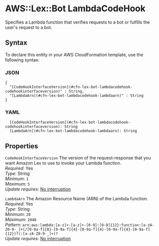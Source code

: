 # AWS::Lex::Bot LambdaCodeHook<a name="aws-properties-lex-bot-lambdacodehook"></a>

Specifies a Lambda function that verifies requests to a bot or fulfills the user's request to a bot\.

## Syntax<a name="aws-properties-lex-bot-lambdacodehook-syntax"></a>

To declare this entity in your AWS CloudFormation template, use the following syntax:

### JSON<a name="aws-properties-lex-bot-lambdacodehook-syntax.json"></a>

```
{
  "[CodeHookInterfaceVersion](#cfn-lex-bot-lambdacodehook-codehookinterfaceversion)" : String,
  "[LambdaArn](#cfn-lex-bot-lambdacodehook-lambdaarn)" : String
}
```

### YAML<a name="aws-properties-lex-bot-lambdacodehook-syntax.yaml"></a>

```
  [CodeHookInterfaceVersion](#cfn-lex-bot-lambdacodehook-codehookinterfaceversion): String
  [LambdaArn](#cfn-lex-bot-lambdacodehook-lambdaarn): String
```

## Properties<a name="aws-properties-lex-bot-lambdacodehook-properties"></a>

`CodeHookInterfaceVersion`  <a name="cfn-lex-bot-lambdacodehook-codehookinterfaceversion"></a>
The version of the request\-response that you want Amazon Lex to use to invoke your Lambda function\.  
*Required*: Yes  
*Type*: String  
*Minimum*: `1`  
*Maximum*: `5`  
*Update requires*: [No interruption](https://docs.aws.amazon.com/AWSCloudFormation/latest/UserGuide/using-cfn-updating-stacks-update-behaviors.html#update-no-interrupt)

`LambdaArn`  <a name="cfn-lex-bot-lambdacodehook-lambdaarn"></a>
The Amazon Resource Name \(ARN\) of the Lambda function\.  
*Required*: Yes  
*Type*: String  
*Minimum*: `20`  
*Maximum*: `2048`  
*Pattern*: `arn:aws:lambda:[a-z]+-[a-z]+-[0-9]:[0-9]{12}:function:[a-zA-Z0-9-_]+(/[0-9a-f]{8}-[0-9a-f]{4}-[0-9a-f]{4}-[0-9a-f]{4}-[0-9a-f]{12})?(:[a-zA-Z0-9-_]+)?`  
*Update requires*: [No interruption](https://docs.aws.amazon.com/AWSCloudFormation/latest/UserGuide/using-cfn-updating-stacks-update-behaviors.html#update-no-interrupt)